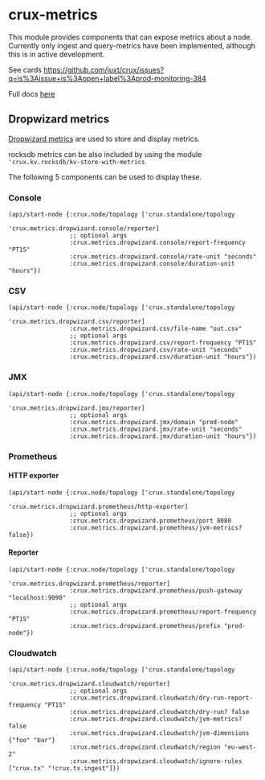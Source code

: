 # crux-metrics

This module provides components that can expose metrics about a node. Currently
only ingest and query-metrics have been implemented, although this is in active
development.

See cards https://github.com/juxt/crux/issues?q=is%3Aissue+is%3Aopen+label%3Aprod-monitoring-384

Full docs [here](https://opencrux.com/reference/monitoring.html)

## Dropwizard metrics

[Dropwizard metrics](https://metrics.dropwizard.io/4.1.2/) are used to store and display metrics.

rocksdb metrics can be also included by using the module `'crux.kv.rocksdb/kv-store-with-metrics`

The following 5 components can be used to display these.

### Console

```
(api/start-node {:crux.node/topology ['crux.standalone/topology
                                      'crux.metrics.dropwizard.console/reporter]
                 ;; optional args
                 :crux.metrics.dropwizard.console/report-frequency "PT1S"
                 :crux.metrics.dropwizard.console/rate-unit "seconds"
                 :crux.metrics.dropwizard.console/duration-unit "hours"})
```

### CSV

```
(api/start-node {:crux.node/topology ['crux.standalone/topology
                                      'crux.metrics.dropwizard.csv/reporter]
                 :crux.metrics.dropwizard.csv/file-name "out.csv"
                 ;; optional args
                 :crux.metrics.dropwizard.csv/report-frequency "PT1S"
                 :crux.metrics.dropwizard.csv/rate-unit "seconds"
                 :crux.metrics.dropwizard.csv/duration-unit "hours"})
```

### JMX

```
(api/start-node {:crux.node/topology ['crux.standalone/topology
                                      'crux.metrics.dropwizard.jmx/reporter]
                 ;; optional args
                 :crux.metrics.dropwizard.jmx/domain "prod-node"
                 :crux.metrics.dropwizard.jmx/rate-unit "seconds"
                 :crux.metrics.dropwizard.jmx/duration-unit "hours"})
```

### Prometheus

#### HTTP exporter

```
(api/start-node {:crux.node/topology ['crux.standalone/topology
                                      'crux.metrics.dropwizard.prometheus/http-exporter]
                 ;; optional args
                 :crux.metrics.dropwizard.prometheus/port 8080
                 :crux.metrics.dropwizard.prometheus/jvm-metrics? false})
```

#### Reporter

```
(api/start-node {:crux.node/topology ['crux.standalone/topology
                                      'crux.metrics.dropwizard.prometheus/reporter]
                 :crux.metrics.dropwizard.prometheus/push-gateway "localhost:9090"
                 ;; optional args
                 :crux.metrics.dropwizard.prometheus/report-frequency "PT1S"
                 :crux.metrics.dropwizard.prometheus/prefix "prod-node"})
```

### Cloudwatch

```
(api/start-node {:crux.node/topology ['crux.standalone/topology
                                      'crux.metrics.dropwizard.cloudwatch/reporter]
                 ;; optional args
                 :crux.metrics.dropwizard.cloudwatch/dry-run-report-frequency "PT1S"
                 :crux.metrics.dropwizard.cloudwatch/dry-run? false
                 :crux.metrics.dropwizard.cloudwatch/jvm-metrics? false
                 :crux.metrics.dropwizard.cloudwatch/jvm-dimensions {"foo" "bar"}
                 :crux.metrics.dropwizard.cloudwatch/region "eu-west-2"
                 :crux.metrics.dropwizard.cloudwatch/ignore-rules ["crux.tx" "!crux.tx.ingest"]})
```
